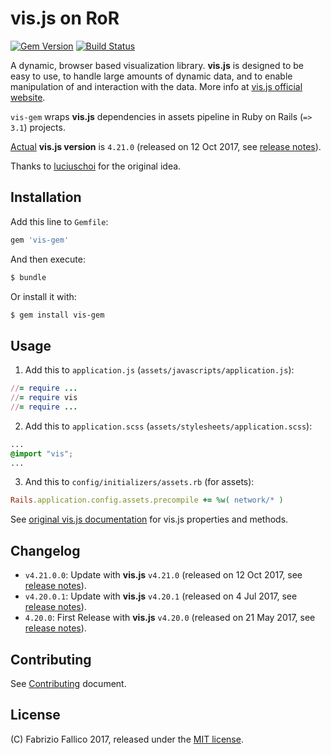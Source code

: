 # vis.js on RoR

[![Gem Version](https://badge.fury.io/rb/vis-gem.svg)](https://badge.fury.io/rb/vis-gem)
[![Build Status](https://travis-ci.org/sniperwolf/vis-gem.svg?release=4.21.0.0)](https://travis-ci.org/sniperwolf/vis-gem)

A dynamic, browser based visualization library. **vis.js** is designed to be easy to use, to handle large amounts of dynamic data, and to enable manipulation of and interaction with the data. More info at [vis.js official website](http://visjs.org/).

`vis-gem` wraps **vis.js** dependencies in assets pipeline in Ruby on Rails (`=> 3.1`) projects.

[Actual](https://github.com/sniperwolf/vis-gem/releases/tag/4.21.0.0) **vis.js version** is `4.21.0` (released on 12 Oct 2017, see [release notes](https://github.com/almende/vis/releases/tag/v4.21.0)).

Thanks to [luciuschoi](https://github.com/luciuschoi/visjs-rails/) for the original idea.

## Installation

Add this line to `Gemfile`:

```ruby
gem 'vis-gem'
```

And then execute:

```bash
$ bundle
```

Or install it with:

```bash
$ gem install vis-gem
```

## Usage

1. Add this to `application.js` (`assets/javascripts/application.js`):

```ruby
//= require ...
//= require vis
//= require ...
```

2. Add this to `application.scss` (`assets/stylesheets/application.scss`):

```css
...
@import "vis";
...
```

3. And this to `config/initializers/assets.rb` (for assets):

```ruby
Rails.application.config.assets.precompile += %w( network/* )
```

See [original vis.js documentation](http://visjs.org/) for vis.js properties and methods.

## Changelog

- `v4.21.0.0`: Update with **vis.js** `v4.21.0` (released on 12 Oct 2017, see [release notes](https://github.com/almende/vis/releases/tag/v4.21.0)).
- `v4.20.0.1`: Update with **vis.js** `v4.20.1` (released on 4 Jul 2017, see [release notes](https://github.com/almende/vis/releases/tag/v4.20.1)).
- `4.20.0`: First Release with **vis.js** `v4.20.0` (released on 21 May 2017, see [release notes](https://github.com/almende/vis/releases/tag/v4.20.0)).

## Contributing

See [Contributing](CONTRIBUTING.md) document.

## License

(C) Fabrizio Fallico 2017, released under the [MIT license](LICENSE.md).

